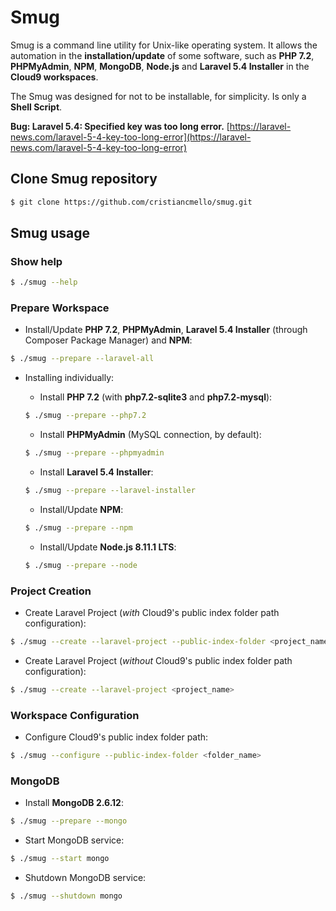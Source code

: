 # Smug
Smug is a command line utility for Unix-like operating system. 
It allows the automation in the **installation/update** of some software, such as **PHP 7.2**, 
**PHPMyAdmin**, **NPM**, **MongoDB**, **Node.js** and **Laravel 5.4 Installer** in the **Cloud9 workspaces**.

The Smug was designed for not to be installable, for simplicity. Is only a **Shell Script**.

**Bug: Laravel 5.4: Specified key was too long error.**
[https://laravel-news.com/laravel-5-4-key-too-long-error](https://laravel-news.com/laravel-5-4-key-too-long-error)

## Clone Smug repository
```bash
$ git clone https://github.com/cristiancmello/smug.git
```

## Smug usage

### Show help
```bash
$ ./smug --help
```

### Prepare Workspace
* Install/Update **PHP 7.2**, **PHPMyAdmin**, **Laravel 5.4 Installer** (through Composer Package Manager) and **NPM**:
```bash
$ ./smug --prepare --laravel-all
```

* Installing individually:
    - Install **PHP 7.2** (with **php7.2-sqlite3** and **php7.2-mysql**):
    ```bash
    $ ./smug --prepare --php7.2
    ```
    
	- Install **PHPMyAdmin** (MySQL connection, by default):
    ```bash
    $ ./smug --prepare --phpmyadmin
    ```

    - Install **Laravel 5.4 Installer**:
    ```bash
    $ ./smug --prepare --laravel-installer
    ```
    
    - Install/Update **NPM**:
    ```bash
    $ ./smug --prepare --npm
    ```
    
    - Install/Update **Node.js 8.11.1 LTS**:
    ```bash
    $ ./smug --prepare --node
    ```
    
### Project Creation
* Create Laravel Project (*with* Cloud9's public index folder path configuration):
```bash
$ ./smug --create --laravel-project --public-index-folder <project_name>
```

* Create Laravel Project (*without* Cloud9's public index folder path configuration):
```bash
$ ./smug --create --laravel-project <project_name>
```

### Workspace Configuration
* Configure Cloud9's public index folder path:
```bash
$ ./smug --configure --public-index-folder <folder_name>
```

### MongoDB
- Install **MongoDB 2.6.12**:
```bash
$ ./smug --prepare --mongo
```

- Start MongoDB service:
```bash
$ ./smug --start mongo
```

- Shutdown MongoDB service:
```bash
$ ./smug --shutdown mongo
```
